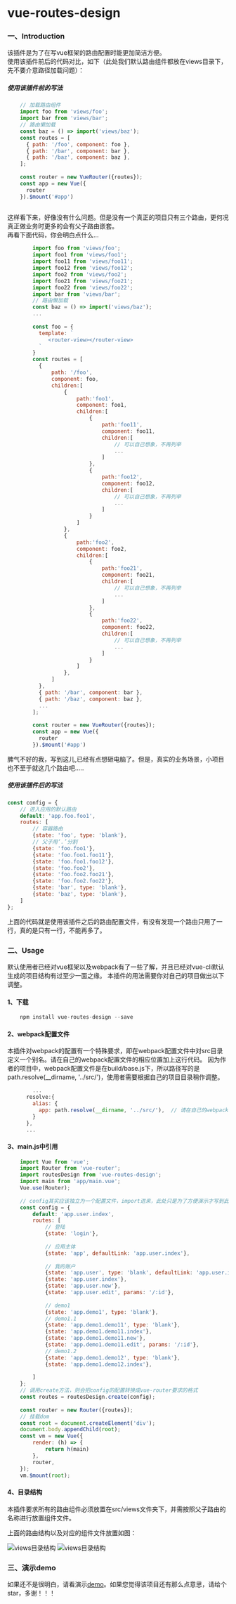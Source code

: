 # vue-routes-design


### 一、Introduction

该插件是为了在写vue框架的路由配置时能更加简洁方便。<br>
使用该插件前后的代码对比，如下（此处我们默认路由组件都放在views目录下，先不要介意路径加载问题）：

##### 使用该插件前的写法

```javascript
    // 加载路由组件
    import foo from 'views/foo';
    import bar from 'views/bar';
    // 路由懒加载
    const baz = () => import('views/baz');
    const routes = [
      { path: '/foo', component: foo },
      { path: '/bar', component: bar },
      { path: '/baz', component: baz },
    ];
    
    const router = new VueRouter({routes});
    const app = new Vue({
      router
    }).$mount('#app')
   
```

这样看下来，好像没有什么问题。但是没有一个真正的项目只有三个路由，更何况真正做业务时更多的会有父子路由嵌套。<br>
再看下面代码，你会明白点什么...

```javascript
        import foo from 'views/foo';
        import foo1 from 'views/foo1';
        import foo11 from 'views/foo11';
        import foo12 from 'views/foo12';
        import foo2 from 'views/foo2';
        import foo21 from 'views/foo21';
        import foo22 from 'views/foo22';
        import bar from 'views/bar';
        // 路由懒加载
        const baz = () => import('views/baz');
        ...
        
        const foo = {
          template: `
             <router-view></router-view>
          `
        }
        const routes = [
          { 
              path: '/foo',
              component: foo,
              children:[
                  {
                      path:'foo1',
                      component: foo1,
                      children:[
                          {
                              path:'foo11',
                              component: foo11,
                              children:[
                                  // 可以自己想象，不再列举
                                  ...
                              ]
                          },
                          {
                              path:'foo12',
                              component: foo12,  
                              children:[
                                  // 可以自己想象，不再列举
                                  ...
                              ]
                          }
                      ]
                  },
                  {
                      path:'foo2',
                      component: foo2,
                      children:[
                          {
                              path:'foo21',
                              component: foo21,
                              children:[
                                  // 可以自己想象，不再列举
                                  ...
                              ]
                          },
                          {
                              path:'foo22',
                              component: foo22,  
                              children:[
                                  // 可以自己想象，不再列举
                                  ...
                              ]
                          }
                      ]
                  },
              ]
          },
          { path: '/bar', component: bar },
          { path: '/baz', component: baz },
          ...
        ];
        
        const router = new VueRouter({routes});
        const app = new Vue({
          router
        }).$mount('#app')
```
脾气不好的我，写到这儿,已经有点想砸电脑了。但是，真实的业务场景，小项目也不至于就这几个路由吧.....

##### 使用该插件后的写法

```javascript
const config = {
    // 进入应用的默认路由
    default: 'app.foo.foo1',
    routes: [
        // 容器路由
        {state: 'foo', type: 'blank'},
        // 父子用‘.’分割
        {state: 'foo.foo1'},
        {state: 'foo.foo1.foo11'},
        {state: 'foo.foo1.foo12'},
        {state: 'foo.foo2'},
        {state: 'foo.foo2.foo21'},
        {state: 'foo.foo2.foo22'},
        {state: 'bar', type: 'blank'},
        {state: 'baz', type: 'blank'},
    ]
};
```

上面的代码就是使用该插件之后的路由配置文件，有没有发现一个路由只用了一行，真的是只有一行，不能再多了。

### 二、Usage

默认使用者已经对vue框架以及webpack有了一些了解，并且已经对vue-cli默认生成的项目结构有过至少一面之缘。
本插件的用法需要你对自己的项目做出以下调整。

#### 1、下载
```javascript
    npm install vue-routes-design --save
```

#### 2、webpack配置文件
本插件对webpack的配置有一个特殊要求，即在webpack配置文件中对src目录定义一个别名。请在自己的webpack配置文件的相应位置加上这行代码。
因为作者的项目中，webpack配置文件是在build/base.js下，所以路径写的是path.resolve(__dirname, '../src/')，使用者需要根据自己的项目目录稍作调整。
```javascript
        ...
      resolve:{
        alias: {
          app: path.resolve(__dirname, '../src/'),  // 请在自己的webpack配置文件中的对应位置加上此行代码,src的相对路径请根据实际情况做调整
        }
      },
      ...
```
#### 3、main.js中引用
```javascript
    import Vue from 'vue';
    import Router from 'vue-router';
    import routesDesign from 'vue-routes-design';
    import main from 'app/main.vue';
    Vue.use(Router);
    
    // config其实应该独立为一个配置文件，import进来，此处只是为了方便演示才写到此处
    const config = {
        default: 'app.user.index',
        routes: [
            // 登陆
            {state: 'login'},
    
            // 应用主体
            {state: 'app', defaultLink: 'app.user.index'},
    
            // 我的账户
            {state: 'app.user', type: 'blank', defaultLink: 'app.user.index'},
            {state: 'app.user.index'},
            {state: 'app.user.new'},
            {state: 'app.user.edit', params: '/:id'},
    
            // demo1
            {state: 'app.demo1', type: 'blank'},
            // demo1.1
            {state: 'app.demo1.demo11', type: 'blank'},
            {state: 'app.demo1.demo11.index'},
            {state: 'app.demo1.demo11.new'},
            {state: 'app.demo1.demo11.edit', params: '/:id'},
            // demo1.2
            {state: 'app.demo1.demo12', type: 'blank'},
            {state: 'app.demo1.demo12.index'},
    
        ]
    };
    // 调用create方法，则会把config的配置转换成vue-router要求的格式
    const routes = routesDesign.create(config);
    
    const router = new Router({routes});
    // 挂载dom
    const root = document.createElement('div');
    document.body.appendChild(root);
    const vm = new Vue({
        render: (h) => {
            return h(main)
        },
        router,
    });
    vm.$mount(root);
```

#### 4、目录结构
本插件要求所有的路由组件必须放置在src/views文件夹下，并需按照父子路由的名称进行放置组件文件。

上面的路由结构以及对应的组件文件放置如图：

![views目录结构](https://github.com/lvyulong/vue-routes-design/raw/master/images/jiegou.jpg)
![views目录结构](https://github.com/lvyulong/vue-routes-design/raw/master/images/views.jpg)

    
### 三、演示demo

如果还不是很明白，请看演示[demo](https://github.com/lvyulong/vue-system)。如果您觉得该项目还有那么点意思，请给个star，多谢！！！